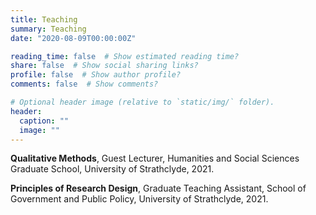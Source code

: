 ```yaml
---
title: Teaching
summary: Teaching
date: "2020-08-09T00:00:00Z"

reading_time: false  # Show estimated reading time?
share: false  # Show social sharing links?
profile: false  # Show author profile?
comments: false  # Show comments?

# Optional header image (relative to `static/img/` folder).
header:
  caption: ""
  image: ""
---
```



**Qualitative Methods**, Guest Lecturer, Humanities and Social Sciences Graduate School, University of Strathclyde, 2021.

**Principles of Research Design**, Graduate Teaching Assistant, School of Government and Public Policy, University of Strathclyde, 2021.